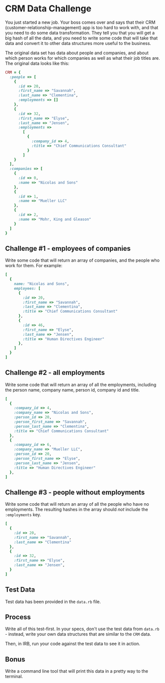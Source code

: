 # CRM Data Challenge

You just started a new job.  Your boss comes over and says that
their CRM (customer-relationship-management) app is too hard to work with,
and that you need to do some data transformation.  They tell you that you
will get a big hash of all the data, and you need
to write some code that will take that data and convert it to
other data structures more useful to the business.

The original data set has data about people and companies,
and about which person works for which companies as well as
what their job titles are.  The original data looks like this:

```ruby
CRM = {
  :people => [
    {
      :id => 20,
      :first_name => "Savannah",
      :last_name => "Clementina",
      :employments => []
    },
    {
      :id => 32,
      :first_name => "Elyse",
      :last_name => "Jensen",
      :employments =>
        [
          {
            :company_id => 4,
            :title => "Chief Communications Consultant"
          }
        ]
    }
  ],
  :companies => [
    {
      :id => 0,
      :name => "Nicolas and Sons"
    },
    {
      :id => 1,
      :name => "Mueller LLC"
    },
    {
      :id => 2,
      :name => "Mohr, King and Gleason"
    }
  ]
}
```

## Challenge #1 - employees of companies

Write some code that will return an array of companies,
and the people who work for them.  For example:

```ruby
[
  {
    name: "Nicolas and Sons",
    employees: [
      {
        :id => 20,
        :first_name => "Savannah",
        :last_name => "Clementina",
        :title => "Chief Communications Consultant"
      },
      {
        :id => 46,
        :first_name => "Elyse",
        :last_name => "Jensen",
        :title => "Human Directives Engineer"
      },
    ]
  }
]
```

## Challenge #2 - all employments

Write some code that will return an array of all the employments,
including the person name, company name, person id, company id
and title.

```ruby
[
  {
    :company_id => 4,
    :company_name => "Nicolas and Sons",
    :person_id => 20,
    :person_first_name => "Savannah",
    :person_last_name => "Clementina",
    :title => "Chief Communications Consultant"
  },
  {
    :company_id => 6,
    :company_name => "Mueller LLC",
    :person_id => 20,
    :person_first_name => "Elyse",
    :person_last_name => "Jensen",
    :title => "Human Directives Engineer"
  },
]
```

## Challenge #3 - people without employments

Write some code that will return an array of all the people
who have no employments.  The resulting hashes in the array should
_not_ include the `:employments` key.

```ruby
[
  {
    :id => 20,
    :first_name => "Savannah",
    :last_name => "Clementina"
  },
  {
    :id => 32,
    :first_name => "Elyse",
    :last_name => "Jensen",
  }
]
```

## Test Data

Test data has been provided in the `data.rb` file.

## Process

Write all of this test-first.  In your specs, don't use the
test data from `data.rb` - instead, write your own data
structures that are similar to the `CRM` data.

Then, in IRB, run your code against the test data to
see it in action.

## Bonus

Write a command line tool that will print this data in a
pretty way to the terminal.

